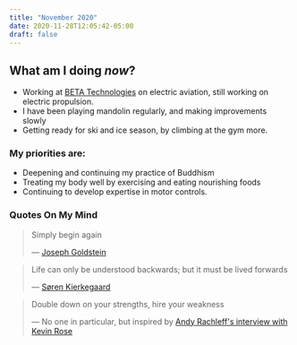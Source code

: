 ```yaml
---
title: "November 2020"
date: 2020-11-28T12:05:42-05:00
draft: false
---
```


## What am I doing _now_?

- Working at [BETA Technologies](beta.team) on electric aviation, still working on electric propulsion.
- I have been playing mandolin regularly, and making improvements slowly
- Getting ready for ski and ice season, by climbing at the gym more.

### My priorities are:

- Deepening and continuing my practice of Buddhism
- Treating my body well by exercising and eating nourishing foods
- Continuing to develop expertise in motor controls.


### Quotes On My Mind

> Simply begin again
>
> — [Joseph Goldstein](https://insighttimer.com/josephgoldstein/guided-meditations/simply-begin-again)


> Life can only be understood backwards; but it must be lived forwards 
>
> — [Søren Kierkegaard](https://en.wikipedia.org/wiki/S%C3%B8ren_Kierkegaard)

> Double down on your strengths, hire your weakness
>
> — No one in particular, but inspired by [Andy Rachleff's interview with Kevin Rose](https://podcast.kevinrose.com/building-wealthfront-and-benchmark-capital-andy-rachleff/)